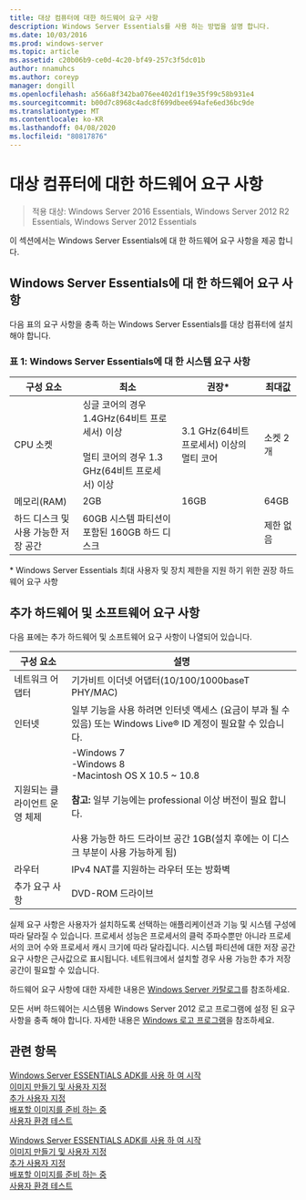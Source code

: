 ```yaml
---
title: 대상 컴퓨터에 대한 하드웨어 요구 사항
description: Windows Server Essentials를 사용 하는 방법을 설명 합니다.
ms.date: 10/03/2016
ms.prod: windows-server
ms.topic: article
ms.assetid: c20b06b9-ce0d-4c20-bf49-257c3f5dc01b
author: nnamuhcs
ms.author: coreyp
manager: dongill
ms.openlocfilehash: a566a8f342ba076ee402d1f19e35f99c58b931e4
ms.sourcegitcommit: b00d7c8968c4adc8f699dbee694afe6ed36bc9de
ms.translationtype: MT
ms.contentlocale: ko-KR
ms.lasthandoff: 04/08/2020
ms.locfileid: "80817876"
---
```

# <a name="hardware-requirements-for-the-target-computer"></a>대상 컴퓨터에 대한 하드웨어 요구 사항

>적용 대상: Windows Server 2016 Essentials, Windows Server 2012 R2 Essentials, Windows Server 2012 Essentials

이 섹션에서는 Windows Server Essentials에 대 한 하드웨어 요구 사항을 제공 합니다.  
  
## <a name="hardware-requirements-for-windows-server-essentials"></a>Windows Server Essentials에 대 한 하드웨어 요구 사항  
 다음 표의 요구 사항을 충족 하는 Windows Server Essentials를 대상 컴퓨터에 설치 해야 합니다.  
  
### <a name="table-1--system-requirements-for-windows-server-essentials"></a>표 1: Windows Server Essentials에 대 한 시스템 요구 사항  
  
|구성 요소|최소|권장*|최대값|  
|---------------|-------------|-------------------|-------------|  
|CPU 소켓|싱글 코어의 경우 1.4GHz(64비트 프로세서) 이상<br /><br /> 멀티 코어의 경우 1.3 GHz(64비트 프로세서) 이상|3.1 GHz(64비트 프로세서) 이상의 멀티 코어|소켓 2개|  
|메모리(RAM)|2GB|16GB|64GB|  
|하드 디스크 및 사용 가능한 저장 공간|60GB 시스템 파티션이 포함된 160GB 하드 디스크||제한 없음|  
  
 \* Windows Server Essentials 최대 사용자 및 장치 제한을 지원 하기 위한 권장 하드웨어 요구 사항  
  
## <a name="additional-hardware-and-software-requirements"></a>추가 하드웨어 및 소프트웨어 요구 사항  
 다음 표에는 추가 하드웨어 및 소프트웨어 요구 사항이 나열되어 있습니다.  
  
|구성 요소|설명|  
|---------------|-----------------|  
|네트워크 어댑터|기가비트 이더넷 어댑터(10/100/1000baseT PHY/MAC)|  
|인터넷|일부 기능을 사용 하려면 인터넷 액세스 (요금이 부과 될 수 있음) 또는 Windows Live&reg; ID 계정이 필요할 수 있습니다.|  
|지원되는 클라이언트 운영 체제|-Windows 7<br />-Windows 8<br />-Macintosh OS X 10.5 ~ 10.8<br /><br /> **참고:** 일부 기능에는 professional 이상 버전이 필요 합니다.<br /><br /> 사용 가능한 하드 드라이브 공간 1GB(설치 후에는 이 디스크 부분이 사용 가능하게 됨)|  
|라우터|IPv4 NAT를 지원하는 라우터 또는 방화벽|  
|추가 요구 사항|DVD-ROM 드라이브|  
  
 실제 요구 사항은 사용자가 설치하도록 선택하는 애플리케이션과 기능 및 시스템 구성에 따라 달라질 수 있습니다. 프로세서 성능은 프로세서의 클럭 주파수뿐만 아니라 프로세서의 코어 수와 프로세서 캐시 크기에 따라 달라집니다. 시스템 파티션에 대한 저장 공간 요구 사항은 근사값으로 표시됩니다. 네트워크에서 설치할 경우 사용 가능한 추가 저장 공간이 필요할 수 있습니다.  
  
 하드웨어 요구 사항에 대한 자세한 내용은 [Windows Server 카탈로그](https://www.windowsservercatalog.com)를 참조하세요.  
  
 모든 서버 하드웨어는 시스템용 Windows Server 2012 로고 프로그램에 설정 된 요구 사항을 충족 해야 합니다. 자세한 내용은 [Windows 로고 프로그램](https://www.microsoft.com/whdc/winlogo/hwrequirements.mspx)을 참조하세요.  
  
## <a name="see-also"></a>관련 항목  

 [Windows Server ESSENTIALS ADK를 사용 하 여 시작](Getting-Started-with-the-Windows-Server-Essentials-ADK.md)   
 [이미지  만들기 및 사용자 지정](Creating-and-Customizing-the-Image.md)  
 [추가 사용자 지정](Additional-Customizations.md)   
 [배포할 이미지를 준비 하는 중](Preparing-the-Image-for-Deployment.md)   
 [사용자 환경 테스트](Testing-the-Customer-Experience.md)

 [Windows Server ESSENTIALS ADK를 사용 하 여 시작](../install/Getting-Started-with-the-Windows-Server-Essentials-ADK.md)   
 [이미지  만들기 및 사용자 지정](../install/Creating-and-Customizing-the-Image.md)  
 [추가 사용자 지정](../install/Additional-Customizations.md)   
 [배포할 이미지를 준비 하는 중](../install/Preparing-the-Image-for-Deployment.md)   
 [사용자 환경 테스트](../install/Testing-the-Customer-Experience.md)

